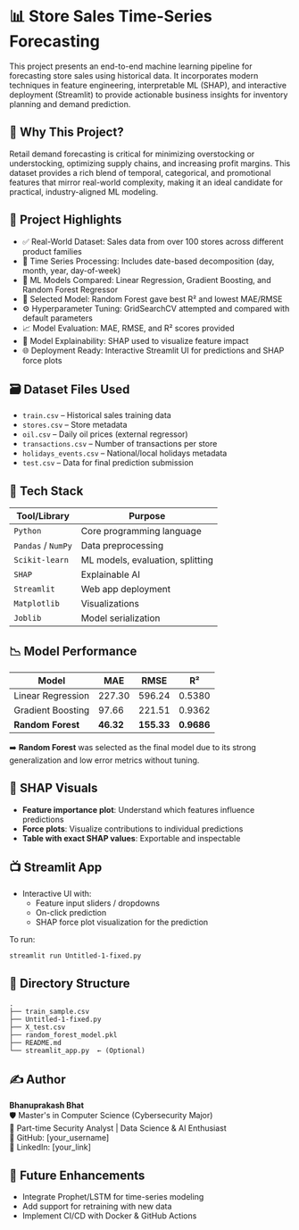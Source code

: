 # 📊 Store Sales Time-Series Forecasting

This project presents an end-to-end machine learning pipeline for forecasting store sales using historical data. It incorporates modern techniques in feature engineering, interpretable ML (SHAP), and interactive deployment (Streamlit) to provide actionable business insights for inventory planning and demand prediction.

## 📌 Why This Project?

Retail demand forecasting is critical for minimizing overstocking or understocking, optimizing supply chains, and increasing profit margins. This dataset provides a rich blend of temporal, categorical, and promotional features that mirror real-world complexity, making it an ideal candidate for practical, industry-aligned ML modeling.

## 🚀 Project Highlights

- ✅ Real-World Dataset: Sales data from over 100 stores across different product families
- 📅 Time Series Processing: Includes date-based decomposition (day, month, year, day-of-week)
- 🧠 ML Models Compared: Linear Regression, Gradient Boosting, and Random Forest Regressor
- 🥇 Selected Model: Random Forest gave best R² and lowest MAE/RMSE
- ⚙️ Hyperparameter Tuning: GridSearchCV attempted and compared with default parameters
- 📈 Model Evaluation: MAE, RMSE, and R² scores provided
- 🧠 Model Explainability: SHAP used to visualize feature impact
- 🌐 Deployment Ready: Interactive Streamlit UI for predictions and SHAP force plots

## 🗃️ Dataset Files Used

- `train.csv` – Historical sales training data  
- `stores.csv` – Store metadata  
- `oil.csv` – Daily oil prices (external regressor)  
- `transactions.csv` – Number of transactions per store  
- `holidays_events.csv` – National/local holidays metadata  
- `test.csv` – Data for final prediction submission  

## 🧪 Tech Stack

| Tool/Library       | Purpose                          |
|--------------------|----------------------------------|
| `Python`           | Core programming language        |
| `Pandas` / `NumPy` | Data preprocessing               |
| `Scikit-learn`     | ML models, evaluation, splitting |
| `SHAP`             | Explainable AI                   |
| `Streamlit`        | Web app deployment               |
| `Matplotlib`       | Visualizations                   |
| `Joblib`           | Model serialization              |

## 📉 Model Performance

| Model               | MAE    | RMSE   | R²     |
|--------------------|--------|--------|--------|
| Linear Regression  | 227.30 | 596.24 | 0.5380 |
| Gradient Boosting  | 97.66  | 221.51 | 0.9362 |
| **Random Forest**  | **46.32** | **155.33** | **0.9686** |

➡️ **Random Forest** was selected as the final model due to its strong generalization and low error metrics without tuning.

## 🧠 SHAP Visuals

- **Feature importance plot**: Understand which features influence predictions
- **Force plots**: Visualize contributions to individual predictions
- **Table with exact SHAP values**: Exportable and inspectable

## 📺 Streamlit App

- Interactive UI with:
  - Feature input sliders / dropdowns
  - On-click prediction
  - SHAP force plot visualization for the prediction

To run:
```bash
streamlit run Untitled-1-fixed.py
```

## 📂 Directory Structure

```
.
├── train_sample.csv
├── Untitled-1-fixed.py
├── X_test.csv
├── random_forest_model.pkl
├── README.md
└── streamlit_app.py  ← (Optional)
```

## ✍️ Author

**Bhanuprakash Bhat**  
🛡️ Master's in Computer Science (Cybersecurity Major)  
💼 Part-time Security Analyst | Data Science & AI Enthusiast  
🔗 GitHub: [your_username]  
🔗 LinkedIn: [your_link]

## 📌 Future Enhancements

- Integrate Prophet/LSTM for time-series modeling
- Add support for retraining with new data
- Implement CI/CD with Docker & GitHub Actions
